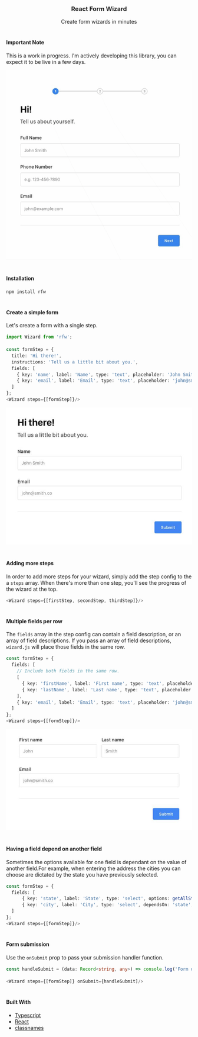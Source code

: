 <h3 align="center">React Form Wizard</h3>
<p align="center">Create form wizards in minutes</p>
<h1></h1>

#### Important Note 
This is a work in progress. I'm actively developing this library, you can expect it to be live in a few days.

<p align="center">
  <img src="https://github.com/ngonzalvez/react-form-wizard/blob/main/images/demo.gif" alt="RFW Demo"/>
</p>
<h1></h1>


#### Installation
```sh
npm install rfw
```
<h1></h1>

#### Create a simple form
Let's create a form with a single step.

```typescript
import Wizard from 'rfw';

const formStep = {
  title: 'Hi there!',
  instructions: 'Tell us a little bit about you.',
  fields: [
    { key: 'name', label: 'Name', type: 'text', placeholder: 'John Smith' },
    { key: 'email', label: 'Email', type: 'text', placeholder: 'john@smith.co' },
  ]
};
<Wizard steps={[formStep]}/>
```
<p align="center">
  <img src="https://github.com/ngonzalvez/react-form-wizard/blob/main/images/simple-form.jpg" alt="Simple form"/>
</p>
<h1></h1>

#### Adding more steps
In order to add more steps for your wizard, simply add the step config to the a `steps` array. When there's more than one step, you'll see the progress of the wizard at the top.

```typescript
<Wizard steps={[firstStep, secondStep, thirdStep]}/>
```
<h1></h1>

#### Multiple fields per row
The `fields` array in the step config can contain a field description, or an array of field descriptions. If you pass an array of field descriptions, `wizard.js` will place those fields in the same row.
```typescript
const formStep = {
  fields: [
    // Include both fields in the same row.
    [
      { key: 'firstName', label: 'First name', type: 'text', placeholder: 'John' },
      { key: 'lastName', label: 'Last name', type: 'text', placeholder: 'Smith' },
    ],
    { key: 'email', label: 'Email', type: 'text', placeholder: 'john@smith.co' },
  ]
};
<Wizard steps={[formStep]}/>
```
<p align="center">
  <img src="https://github.com/ngonzalvez/react-form-wizard/blob/main/images/multiple-fields-per-row.jpg" alt="Multiple fields per row"/>
</p>
<h1></h1>

#### Having a field depend on another field
Sometimes the options available for one field is dependant on the value of another field.For example, when entering the address the cities you can choose are dictated by the state you have previously selected. 
```typescript
const formStep = {
  fields: [
      { key: 'state', label: 'State', type: 'select', options: getAllStates() },
      { key: 'city', label: 'City', type: 'select', dependsOn: 'state', options: (data) => getAllCitiesByState(data.state) },
  ]
};
<Wizard steps={[formStep]}/>
```
<h1></h1>

#### Form submission
Use the `onSubmit` prop to pass your submission handler function.

```typescript
const handleSubmit = (data: Record<string, any>) => console.log('Form data:', data);

<Wizard steps={[formStep]} onSubmit={handleSubmit]/>
```
<h1></h1>

#### Built With
- [Typescript](https://www.typescriptlang.org)
- [React](https://react.dev)
- [classnames](https://github.com/JedWatson/classnames) 
